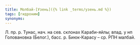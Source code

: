 ```yaml
---
title: Молбай-[Узень]({% link _terms/узень.md %})
tags: [гидроним]
synonyms:
---
```


Л. пр. р. Тунас, нач. на сев. склонах Караби-яйлы; впад. у нп Головановка
(Белог.), басс. р. Биюк-Карасу – ср. РПН малбай.
